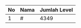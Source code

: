 | No | Nama            | Jumlah Level |
|----|-----------------|--------------|
| 1  | #    |    4349        |
